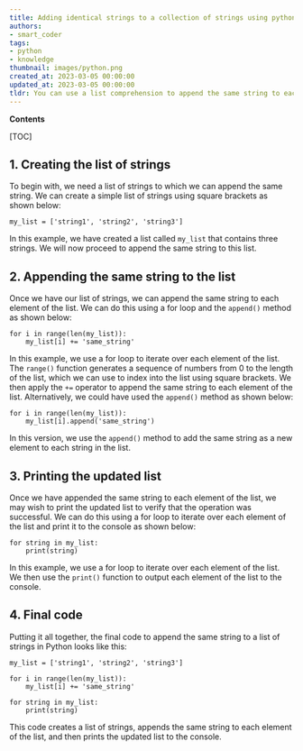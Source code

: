 ```yaml
---
title: Adding identical strings to a collection of strings using python
authors:
- smart_coder
tags:
- python
- knowledge
thumbnail: images/python.png
created_at: 2023-03-05 00:00:00
updated_at: 2023-03-05 00:00:00
tldr: You can use a list comprehension to append the same string to each string in the list.
---
```


**Contents**

[TOC]

## 1. Creating the list of strings

To begin with, we need a list of strings to which we can append the same string. We can create a simple list of strings using square brackets as shown below:

```
my_list = ['string1', 'string2', 'string3']
```

In this example, we have created a list called `my_list` that contains three strings. We will now proceed to append the same string to this list.


## 2. Appending the same string to the list

Once we have our list of strings, we can append the same string to each element of the list. We can do this using a for loop and the `append()` method as shown below:

```
for i in range(len(my_list)):
    my_list[i] += 'same_string'
```

In this example, we use a for loop to iterate over each element of the list. The `range()` function generates a sequence of numbers from 0 to the length of the list, which we can use to index into the list using square brackets. We then apply the `+=` operator to append the same string to each element of the list. Alternatively, we could have used the `append()` method as shown below:

```
for i in range(len(my_list)):
    my_list[i].append('same_string')
```

In this version, we use the `append()` method to add the same string as a new element to each string in the list.


## 3. Printing the updated list

Once we have appended the same string to each element of the list, we may wish to print the updated list to verify that the operation was successful. We can do this using a for loop to iterate over each element of the list and print it to the console as shown below:

```
for string in my_list:
    print(string)
```

In this example, we use a for loop to iterate over each element of the list. We then use the `print()` function to output each element of the list to the console.


## 4. Final code

Putting it all together, the final code to append the same string to a list of strings in Python looks like this:

```
my_list = ['string1', 'string2', 'string3']

for i in range(len(my_list)):
    my_list[i] += 'same_string'

for string in my_list:
    print(string)
```

This code creates a list of strings, appends the same string to each element of the list, and then prints the updated list to the console.
